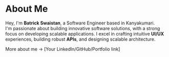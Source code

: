 # About Me  

Hey, I'm **Batrick Swaistan**, a Software Engineer based in Kanyakumari.  
I'm passionate about building innovative software solutions, with a strong focus on developing scalable applications. I excel in crafting intuitive **UI/UX** experiences, building robust **APIs**, and designing scalable architecture.  

More about me → [Your LinkedIn/GitHub/Portfolio link]  
